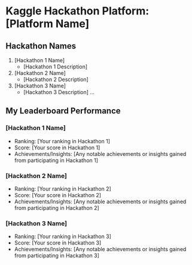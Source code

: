 # Kaggle Hackathon Platform: [Platform Name]

## Hackathon Names
1. [Hackathon 1 Name]
   - [Hackathon 1 Description]
2. [Hackathon 2 Name]
   - [Hackathon 2 Description]
3. [Hackathon 3 Name]
   - [Hackathon 3 Description]
   ...

## My Leaderboard Performance
### [Hackathon 1 Name]
- Ranking: [Your ranking in Hackathon 1]
- Score: [Your score in Hackathon 1]
- Achievements/Insights: [Any notable achievements or insights gained from participating in Hackathon 1]

### [Hackathon 2 Name]
- Ranking: [Your ranking in Hackathon 2]
- Score: [Your score in Hackathon 2]
- Achievements/Insights: [Any notable achievements or insights gained from participating in Hackathon 2]

### [Hackathon 3 Name]
- Ranking: [Your ranking in Hackathon 3]
- Score: [Your score in Hackathon 3]
- Achievements/Insights: [Any notable achievements or insights gained from participating in Hackathon 3]

